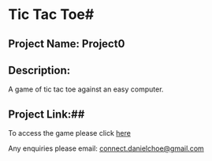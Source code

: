 # Tic Tac Toe#

## Project Name: Project0

## Description:
A game of tic tac toe against an easy computer.

## Project Link:##

To access the game please click [here](https://dcc7.github.io/project0/)

Any enquiries please email: connect.danielchoe@gmail.com
